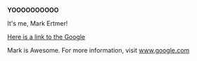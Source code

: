 **YOOOOOOOOOO**

It's me, Mark Ertmer!

[Here is a link to the Google](www.google.com)

Mark is Awesome. For more information, visit www.google.com
